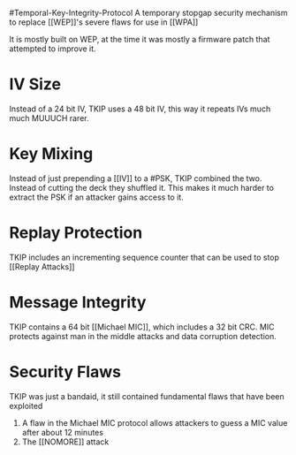 #Temporal-Key-Integrity-Protocol
A temporary stopgap security mechanism to replace [[WEP]]'s severe flaws for use in [[WPA]]

It is mostly built on WEP, at the time it was mostly a firmware patch that attempted to improve it.

# IV Size
Instead of a 24 bit IV, TKIP uses a 48 bit IV, this way it repeats IVs much much MUUUCH rarer.

# Key Mixing
Instead of just prepending a [[IV]] to a #PSK, TKIP combined the two.
	Instead of cutting the deck they shuffled it. This makes it much harder to extract the PSK if an attacker gains access to it.

# Replay Protection
TKIP includes an incrementing sequence counter that can be used to stop [[Replay Attacks]]

# Message Integrity
TKIP contains a 64 bit [[Michael MIC]], which includes a 32 bit CRC. MIC protects against man in the middle attacks and data corruption detection.

# Security Flaws
TKIP was just a bandaid, it still contained fundamental flaws that have been exploited
1. A flaw in the Michael MIC protocol allows attackers to guess a MIC value after about 12 minutes
2. The [[NOMORE]] attack